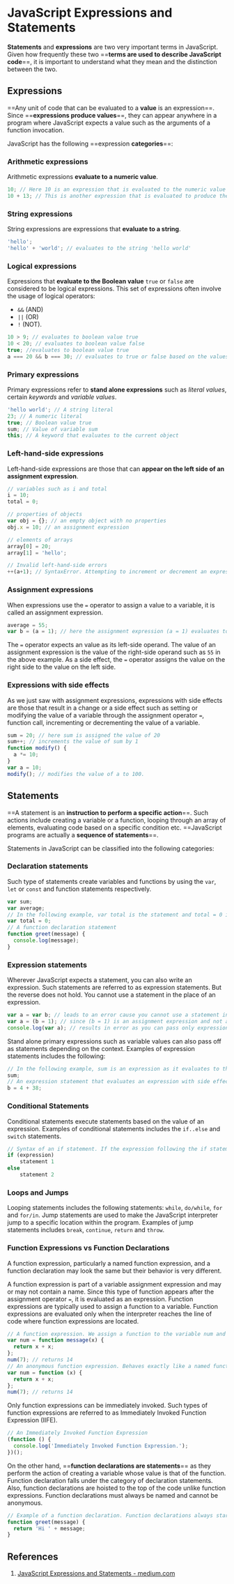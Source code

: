 # JavaScript Expressions and Statements

**Statements** and **expressions** are two very important terms in JavaScript. Given how frequently these two ==**terms are used to describe JavaScript code**==, it is important to understand what they mean and the distinction between the two.

## Expressions

==Any unit of code that can be evaluated to a **value** is an expression==. Since ==**expressions produce values**==, they can appear anywhere in a program where JavaScript expects a value such as the arguments of a function invocation.

JavaScript has the following ==expression **categories**==:

### **Arithmetic** expressions

Arithmetic expressions **evaluate to a numeric value**.

```js
10; // Here 10 is an expression that is evaluated to the numeric value 10 by the JS interpreter
10 + 13; // This is another expression that is evaluated to produce the numeric value 23
```

### **String** expressions

String expressions are expressions that **evaluate to a string**.

```js
'hello';
'hello' + 'world'; // evaluates to the string 'hello world'
```

### **Logical** expressions

Expressions that **evaluate to the Boolean value** ```true``` or ```false``` are considered to be logical expressions. This set of expressions often involve the usage of logical operators:

- `&&` (AND)
- `||` (OR)
-  `!` (NOT).

```js
10 > 9; // evaluates to boolean value true
10 < 20; // evaluates to boolean value false
true; //evaluates to boolean value true
a === 20 && b === 30; // evaluates to true or false based on the values of a and b
```

### **Primary** expressions

Primary expressions refer to **stand alone expressions** such as _literal values_, certain _keywords_ and _variable values_.

```js
'hello world'; // A string literal
23; // A numeric literal
true; // Boolean value true
sum; // Value of variable sum
this; // A keyword that evaluates to the current object
```

### **Left-hand-side** expressions

Left-hand-side expressions are those that can **appear on the left side of an assignment expression**.

```js
// variables such as i and total
i = 10;
total = 0;

// properties of objects
var obj = {}; // an empty object with no properties
obj.x = 10; // an assignment expression

// elements of arrays
array[0] = 20;
array[1] = 'hello';

// Invalid left-hand-side errors
++(a+1); // SyntaxError. Attempting to increment or decrement an expression that is not an lvalue will lead to errors.
```

### **Assignment** expressions

When expressions use the `=` operator to assign a value to a variable, it is called an assignment expression.

```js
average = 55;
var b = (a = 1); // here the assignment expression (a = 1) evaluates to a value that is assigned to the variable b. b = (a = 1) is another assignment expression. var is not part of the expression.
```

The `=` operator expects an value as its left-side operand. The value of an assignment expression is the value of the right-side operand such as `55` in the above example. As a side effect, the `=` operator assigns the value on the right side to the value on the left side.

### Expressions with side effects

As we just saw with assignment expressions, expressions with side effects are those that result in a change or a side effect such as setting or modifying the value of a variable through the assignment operator `=`, function call, incrementing or decrementing the value of a variable.

```js
sum = 20; // here sum is assigned the value of 20
sum++; // increments the value of sum by 1
function modify() {
  a *= 10;
}
var a = 10;
modify(); // modifies the value of a to 100.
```

## Statements

==A statement is an **instruction to perform a specific action**==. Such actions include creating a variable or a function, looping through an array of elements, evaluating code based on a specific condition etc. ==JavaScript programs are actually a **sequence of statements**==.

Statements in JavaScript can be classified into the following categories:

### **Declaration** statements

Such type of statements create variables and functions by using the `var`, `let` or `const` and function statements respectively.

```js
var sum;
var average;
// In the following example, var total is the statement and total = 0 is an assignment expression
var total = 0;
// A function declaration statement
function greet(message) {
  console.log(message);
}
```

### **Expression** statements

Wherever JavaScript expects a statement, you can also write an expression. Such statements are referred to as expression statements. But the reverse does not hold. You cannot use a statement in the place of an expression.

```js
var a = var b; // leads to an error cause you cannot use a statement in the place of an expression
var a = (b = 1); // since (b = 1) is an assignment expression and not a statement, this is a perfectly acceptable line of code
console.log(var a); // results in error as you can pass only expressions as a function argument
```

Stand alone primary expressions such as variable values can also pass off as statements depending on the context. Examples of expression statements includes the following:

```js
// In the following example, sum is an expression as it evaluates to the value held by sum but it can also pass off as a valid statement.
sum;
// An expression statement that evaluates an expression with side effects
b = 4 + 38;
```

### **Conditional** Statements

Conditional statements execute statements based on the value of an expression. Examples of conditional statements includes the `if..else` and `switch` statements.

```js
// Syntax of an if statement. If the expression following the if statement evaluates to a truthy value, statement 1 is executed else statement 2 is executed.
if (expression)
    statement 1
else
    statement 2
```

### **Loops** and **Jumps**

Looping statements includes the following statements: `while`, `do/while`, `for` and `for/in`. Jump statements are used to make the JavaScript interpreter jump to a specific location within the program. Examples of jump statements includes `break`, `continue`, `return` and `throw`.

### **Function** Expressions vs Function Declarations

A function expression, particularly a named function expression, and a function declaration may look the same but their behavior is very different.

A function expression is part of a variable assignment expression and may or may not contain a name. Since this type of function appears after the assignment operator `=`, it is evaluated as an expression. Function expressions are typically used to assign a function to a variable. Function expressions are evaluated only when the interpreter reaches the line of code where function expressions are located.

```js
// A function expression. We assign a function to the variable num and use it to call the function.
var num = function message(x) {
  return x + x;
};
num(7); // returns 14
// An anonymous function expression. Behaves exactly like a named function expression.
var num = function (x) {
  return x + x;
};
num(7); // returns 14
```

Only function expressions can be immediately invoked. Such types of function expressions are referred to as Immediately Invoked Function Expression (IIFE).

```js
// An Immediately Invoked Function Expression
(function () {
  console.log('Immediately Invoked Function Expression.');
})();
```

On the other hand, ==**function declarations are statements**== as they perform the action of creating a variable whose value is that of the function. Function declaration falls under the category of declaration statements. Also, function declarations are hoisted to the top of the code unlike function expressions. Function declarations must always be named and cannot be anonymous.

```js
// Example of a function declaration. Function declarations always start with the function keyword.
function greet(message) {
  return 'Hi ' + message;
}
```

## References

1. [JavaScript Expressions and Statements - medium.com](https://medium.com/launch-school/javascript-expressions-and-statements-4d32ac9c0e74)
